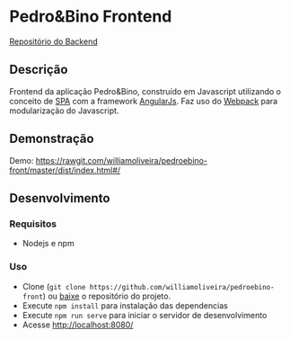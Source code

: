 # Pedro&Bino Frontend

[Repositório do Backend](https://github.com/williamoliveira/pedroebino-back)

## Descrição

Frontend da aplicação Pedro&Bino, construído em Javascript utilizando o conceito de [SPA](https://en.wikipedia.org/wiki/Single-page_application) com a framework [AngularJs](https://angularjs.org/). Faz uso do [Webpack](https://webpack.github.io/) para modularização do Javascript.

## Demonstração
Demo: https://rawgit.com/williamoliveira/pedroebino-front/master/dist/index.html#/

## Desenvolvimento

### Requisitos
- Nodejs e npm

### Uso
- Clone (`git clone https://github.com/williamoliveira/pedroebino-front`) ou [baixe](https://github.com/williamoliveira/pedroebino-front/archive/master.zip) o repositório do projeto.
- Execute `npm install` para instalação das dependencias
- Execute `npm run serve` para iniciar o servidor de desenvolvimento
- Acesse [http://localhost:8080/](http://localhost:8080/)

